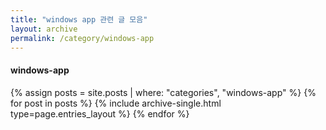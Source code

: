 ```yaml
---
title: "windows app 관련 글 모음"
layout: archive
permalink: /category/windows-app
---
```


#### windows-app
{% assign posts = site.posts | where: "categories", "windows-app" %}
{% for post in posts %} {% include archive-single.html type=page.entries_layout %} {% endfor %}
